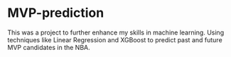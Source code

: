 # MVP-prediction

This was a project to further enhance my skills in machine learning. Using techniques like Linear Regression and XGBoost to predict past and future MVP candidates in the NBA.
